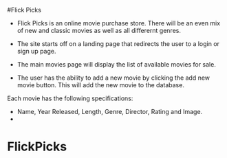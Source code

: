 #Flick Picks

* Flick Picks is an online movie purchase store. There will be an even mix of new and classic movies as well as all differernt genres.

* The site starts off on a landing page that redirects the user to a login or sign up page.
* The main movies page will display the list of available movies for sale.
* The user has the ability to add a new movie by clicking the add new movie button. This will add the new movie to the database.

Each movie has the following specifications:
* Name, Year Released, Length, Genre, Director, Rating and Image.
*

# FlickPicks
